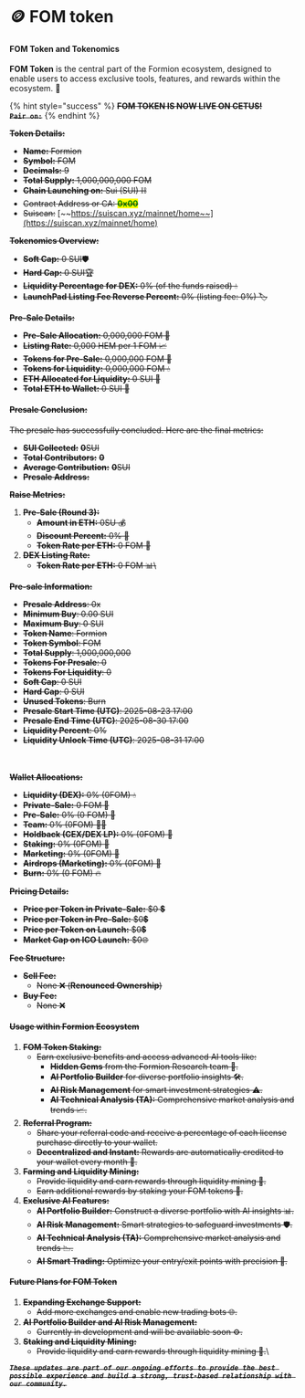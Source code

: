 # 🪙 FOM token

#### FOM Token and Tokenomics

**FOM Token** is the central part of the Formion ecosystem, designed to enable users to access exclusive tools, features, and rewards within the ecosystem. 🌟

{% hint style="success" %}
~~**FOM TOKEN IS NOW LIVE ON CETUS!**~~\
~~**`Pair on:`**~~&#x20;
{% endhint %}

~~**Token Details:**~~

* ~~**Name:** Formion~~
* ~~**Symbol:** FOM~~
* ~~**Decimals:** 9~~
* ~~**Total Supply:** 1,000,000,000 FOM~~
* ~~**Chain Launching on:** Sui (SUI) ⛓️~~
* ~~Contract Address or CA: <mark style="color:green;">**0x00**</mark>~~
* ~~Suiscan:~~ [~~https://suiscan.xyz/mainnet/home~~](https://suiscan.xyz/mainnet/home)

~~**Tokenomics Overview:**~~

* ~~**Soft Cap:** 0 SUI🛡️~~
* ~~**Hard Cap:** 0 SUI🏆~~
* ~~**Liquidity Percentage for DEX:** 0% (of the funds raised) 💧~~
* ~~**LaunchPad Listing Fee Reverse Percent:** 0% (listing fee: 0%) 🏷️~~

~~**Pre-Sale Details:**~~

* ~~**Pre-Sale Allocation:** 0,000,000 FOM 🎯~~
* ~~**Listing Rate:** 0,000 HEM per 1 FOM 📈~~
* ~~**Tokens for Pre-Sale:** 0,000,000 FOM  🏹~~
* ~~**Tokens for Liquidity:** 0,000,000 FOM  💧~~
* ~~**ETH Allocated for Liquidity:** 0 SUI 🌊~~
* ~~**Total ETH to Wallet:** 0 SUI 💼~~

#### ~~Presale Conclusion:~~

~~The presale has successfully concluded. Here are the final metrics:~~

* ~~**SUI Collected:**~~ ~~**0**SUI~~
* ~~**Total Contributors:**~~ ~~**0**~~
* ~~**Average Contribution:**~~ ~~**0**SUI~~
* ~~**Presale Address:**~~&#x20;

~~**Raise Metrics:**~~

1. ~~**Pre-Sale (Round 3):**~~
   * ~~**Amount in ETH:** 0SU 💰~~
   * ~~**Discount Percent:** 0% 💸~~
   * ~~**Token Rate per ETH:** 0 FOM 🏹~~
2. ~~**DEX Listing Rate:**~~
   * ~~**Token Rate per ETH:** 0 FOM  📊\\~~

~~**Pre-sale Information:**~~

* ~~**Presale Address**: 0x~~
* ~~**Minimum Buy**: 0.00 SUI~~
* ~~**Maximum Buy**: 0 SUI~~
* ~~**Token Name**: Formion~~
* ~~**Token Symbol**: FOM~~
* ~~**Total Supply**: 1,000,000,000~~
* ~~**Tokens For Presale**: 0~~
* ~~**Tokens For Liquidity**: 0~~
* ~~**Soft Cap**: 0 SUI~~
* ~~**Hard Cap**: 0 SUI~~
* ~~**Unused Tokens**: Burn~~
* ~~**Presale Start Time (UTC)**: 2025-08-23 17:00~~
* ~~**Presale End Time (UTC)**: 2025-08-30 17:00~~
* ~~**Liquidity Percent**: 0%~~
* ~~**Liquidity Unlock Time (UTC)**: 2025-08-31 17:00~~

\
\
~~**Wallet Allocations:**~~

* ~~**Liquidity (DEX):** 0% (0FOM) 💧~~
* ~~**Private-Sale:** 0 FOM 🔐~~
* ~~**Pre-Sale:** 0% (0 FOM) 🎯~~
* ~~**Team:** 0% (0FOM) 🧑‍💼~~
* ~~**Holdback (CEX/DEX LP):** 0% (0FOM) 🏦~~
* ~~**Staking:** 0% (0FOM) 🌿~~
* ~~**Marketing:** 0% (0FOM) 📢~~
* ~~**Airdrops (Marketing):** 0% (0FOM) 🎁~~
* ~~**Burn:** 0% (0 FOM) 🔥~~

~~**Pricing Details:**~~

* ~~**Price per Token in Private-Sale:** $0 💲~~
* ~~**Price per Token in Pre-Sale:** $0💲~~
* ~~**Price per Token on Launch:** $0💲~~
* ~~**Market Cap on ICO Launch:** $0🌐~~

~~**Fee Structure:**~~

* ~~**Sell Fee:**~~
  * ~~None ❌ (**Renounced Ownership**)~~
* ~~**Buy Fee:**~~
  * ~~None ❌~~

#### ~~Usage within Formion Ecosystem~~

1. ~~**FOM Token Staking:**~~
   * ~~Earn exclusive benefits and access advanced AI tools like:~~
     * ~~**Hidden Gems** from the Formion Research team 💎.~~
     * ~~**AI Portfolio Builder** for diverse portfolio insights 🛠️.~~
     * ~~**AI Risk Management** for smart investment strategies ⚠️.~~
     * ~~**AI Technical Analysis (TA):** Comprehensive market analysis and trends 📈.~~
2. ~~**Referral Program:**~~
   * ~~Share your referral code and receive a percentage of each license purchase directly to your wallet.~~
   * ~~**Decentralized and Instant:** Rewards are automatically credited to your wallet every month 💸.~~
3. ~~**Farming and Liquidity Mining:**~~
   * ~~Provide liquidity and earn rewards through liquidity mining 🌾.~~
   * ~~Earn additional rewards by staking your FOM tokens 🌿.~~
4. ~~**Exclusive AI Features:**~~
   * ~~**AI Portfolio Builder:** Construct a diverse portfolio with AI insights 📊.~~
   * ~~**AI Risk Management:** Smart strategies to safeguard investments 🛡️.~~
   * ~~**AI Technical Analysis (TA):** Comprehensive market analysis and trends 📉.~~
   * ~~**AI Smart Trading:** Optimize your entry/exit points with precision 🎯.~~

#### ~~Future Plans for FOM Token~~

1. ~~**Expanding Exchange Support:**~~
   * ~~Add more exchanges and enable new trading bots 🌐.~~
2. ~~**AI Portfolio Builder and AI Risk Management:**~~
   * ~~Currently in development and will be available soon ⚙️.~~
3. ~~**Staking and Liquidity Mining:**~~
   * ~~Provide liquidity and earn rewards through liquidity mining 🌾.~~\


~~_**`These updates are part of our ongoing efforts to provide the best possible experience and build a strong, trust-based relationship with our community.`**_~~
